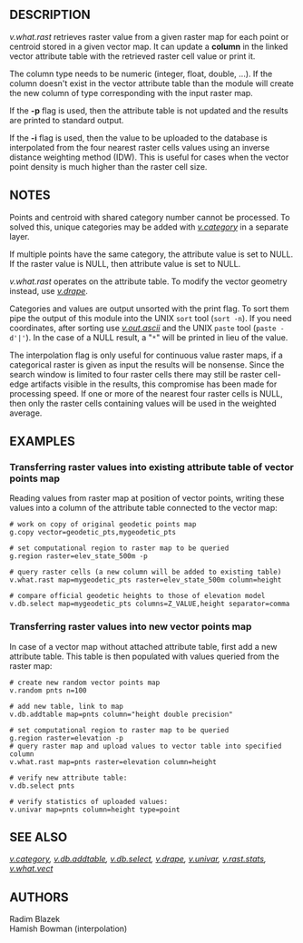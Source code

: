 ## DESCRIPTION

*v.what.rast* retrieves raster value from a given raster map for each
point or centroid stored in a given vector map. It can update a
**column** in the linked vector attribute table with the retrieved
raster cell value or print it.

The column type needs to be numeric (integer, float, double, \...). If
the column doesn\'t exist in the vector attribute table than the module
will create the new column of type corresponding with the input raster
map.

If the **-p** flag is used, then the attribute table is not updated and
the results are printed to standard output.

If the **-i** flag is used, then the value to be uploaded to the
database is interpolated from the four nearest raster cells values using
an inverse distance weighting method (IDW). This is useful for cases
when the vector point density is much higher than the raster cell size.

## NOTES

Points and centroid with shared category number cannot be processed. To
solved this, unique categories may be added with
*[v.category](v.category.html)* in a separate layer.

If multiple points have the same category, the attribute value is set to
NULL. If the raster value is NULL, then attribute value is set to NULL.

*v.what.rast* operates on the attribute table. To modify the vector
geometry instead, use *[v.drape](v.drape.html)*.

Categories and values are output unsorted with the print flag. To sort
them pipe the output of this module into the UNIX `sort` tool
(`sort -n`). If you need coordinates, after sorting use
*[v.out.ascii](v.out.ascii.html)* and the UNIX `paste` tool
(`paste -d'|'`). In the case of a NULL result, a \"`*`\" will be printed
in lieu of the value.

The interpolation flag is only useful for continuous value raster maps,
if a categorical raster is given as input the results will be nonsense.
Since the search window is limited to four raster cells there may still
be raster cell-edge artifacts visible in the results, this compromise
has been made for processing speed. If one or more of the nearest four
raster cells is NULL, then only the raster cells containing values will
be used in the weighted average.

## EXAMPLES

### Transferring raster values into existing attribute table of vector points map

Reading values from raster map at position of vector points, writing
these values into a column of the attribute table connected to the
vector map:

```
# work on copy of original geodetic points map
g.copy vector=geodetic_pts,mygeodetic_pts

# set computational region to raster map to be queried
g.region raster=elev_state_500m -p

# query raster cells (a new column will be added to existing table)
v.what.rast map=mygeodetic_pts raster=elev_state_500m column=height

# compare official geodetic heights to those of elevation model
v.db.select map=mygeodetic_pts columns=Z_VALUE,height separator=comma
```

### Transferring raster values into new vector points map

In case of a vector map without attached attribute table, first add a
new attribute table. This table is then populated with values queried
from the raster map:

```
# create new random vector points map
v.random pnts n=100

# add new table, link to map
v.db.addtable map=pnts column="height double precision"

# set computational region to raster map to be queried
g.region raster=elevation -p
# query raster map and upload values to vector table into specified column
v.what.rast map=pnts raster=elevation column=height

# verify new attribute table:
v.db.select pnts

# verify statistics of uploaded values:
v.univar map=pnts column=height type=point
```

## SEE ALSO

*[v.category](v.category.html), [v.db.addtable](v.db.addtable.html),
[v.db.select](v.db.select.html), [v.drape](v.drape.html),
[v.univar](v.univar.html), [v.rast.stats](v.rast.stats.html),
[v.what.vect](v.what.vect.html)*

## AUTHORS

Radim Blazek\
Hamish Bowman (interpolation)
